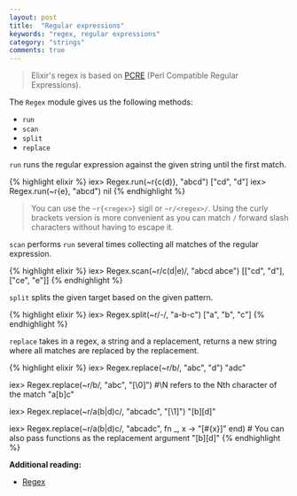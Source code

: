 ```yaml
---
layout: post
title:  "Regular expressions"
keywords: "regex, regular expressions"
category: "strings"
comments: true
---
```


> Elixir's regex is based on [PCRE](http://www.pcre.org) (Perl Compatible Regular Expressions). 

The `Regex` module gives us the following methods:

- `run`
- `scan`
- `split`
- `replace`

`run` runs the regular expression against the given string until the first match.

{% highlight elixir %}
iex> Regex.run(~r{c(d)}, "abcd")
["cd", "d"]
iex> Regex.run(~r{e}, "abcd")
nil
{% endhighlight %}

> You can use the `~r{<regex>}` sigil or `~r/<regex>/`. Using the curly brackets version is more convenient as you can match `/` forward slash characters without having to escape it.

`scan` performs `run` several times collecting all matches of the regular expression. 

{% highlight elixir %}
iex> Regex.scan(~r/c(d|e)/, "abcd abce")
[["cd", "d"], ["ce", "e"]]
{% endhighlight %}

`split` splits the given target based on the given pattern.

{% highlight elixir %}
iex> Regex.split(~r/-/, "a-b-c")
["a", "b", "c"]
{% endhighlight %}

`replace` takes in a regex, a string and a replacement, returns a new string where all matches are replaced by the replacement.

{% highlight elixir %}
iex> Regex.replace(~r/b/, "abc", "d")
"adc"

iex> Regex.replace(~r/b/, "abc", "[\\0]") #\\N refers to the Nth character of the match
"a[b]c"

iex> Regex.replace(~r/a(b|d)c/, "abcadc", "[\\1]")
"[b][d]"

iex> Regex.replace(~r/a(b|d)c/, "abcadc", fn _, x -> "[#{x}]" end) # You can also pass functions as the replacement argument
"[b][d]"
{% endhighlight %}

**Additional reading:**

- [Regex](http://elixir-lang.org/docs/stable/elixir/Regex.html)